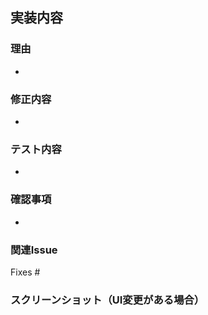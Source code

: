 ## 実装内容

### 理由
- 

### 修正内容
- 

### テスト内容
- 

### 確認事項
- 

### 関連Issue
<!-- 関連するIssue番号があれば記載してください -->
Fixes #

### スクリーンショット（UI変更がある場合）
<!-- 必要に応じてスクリーンショットを添付してください -->
